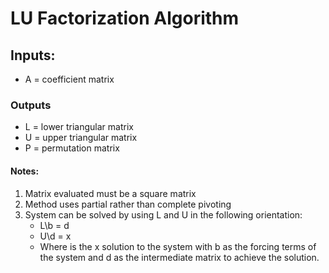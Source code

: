 # LU Factorization Algorithm

## Inputs:
- A = coefficient matrix

### Outputs
- L = lower triangular matrix
- U = upper triangular matrix
- P = permutation matrix

#### Notes:
1. Matrix evaluated must be a square matrix
2. Method uses partial rather than complete pivoting
3. System can be solved by using L and U in the following orientation:
      - L\b = d
      - U\d = x 
      - Where is the x solution to the system with b as the forcing terms of the system and d as the intermediate matrix to achieve the solution.
